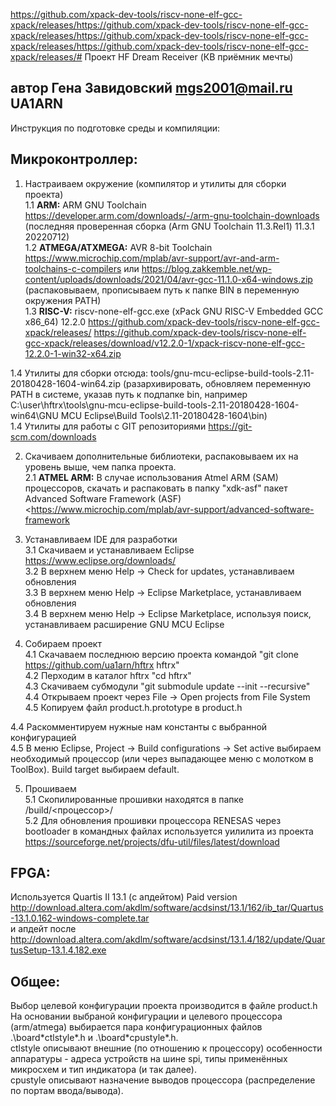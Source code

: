 https://github.com/xpack-dev-tools/riscv-none-elf-gcc-xpack/releases/https://github.com/xpack-dev-tools/riscv-none-elf-gcc-xpack/releases/https://github.com/xpack-dev-tools/riscv-none-elf-gcc-xpack/releases/https://github.com/xpack-dev-tools/riscv-none-elf-gcc-xpack/releases/# Проект HF Dream Receiver (КВ приёмник мечты)
## автор Гена Завидовский mgs2001@mail.ru UA1ARN

Инструкция по подготовке среды и компиляции:

## Микроконтроллер:

1. Настраиваем окружение (компилятор и утилиты для сборки проекта) <br>
1.1 **ARM:** ARM GNU Toolchain https://developer.arm.com/downloads/-/arm-gnu-toolchain-downloads (последняя проверенная сборка (Arm GNU Toolchain 11.3.Rel1) 11.3.1 20220712) <br>
1.2 **ATMEGA/ATXMEGA:** AVR 8-bit Toolchain https://www.microchip.com/mplab/avr-support/avr-and-arm-toolchains-c-compilers или https://blog.zakkemble.net/wp-content/uploads/downloads/2021/04/avr-gcc-11.1.0-x64-windows.zip (распаковываем, прописываем путь к папке BIN в переменную окружения PATH)<br>
1.3 **RISC-V:** riscv-none-elf-gcc.exe (xPack GNU RISC-V Embedded GCC x86_64) 12.2.0 https://github.com/xpack-dev-tools/riscv-none-elf-gcc-xpack/releases/
https://github.com/xpack-dev-tools/riscv-none-elf-gcc-xpack/releases/download/v12.2.0-1/xpack-riscv-none-elf-gcc-12.2.0-1-win32-x64.zip

1.4 Утилиты для сборки отсюда: tools/gnu-mcu-eclipse-build-tools-2.11-20180428-1604-win64.zip (разархивировать, обновляем переменную PATH в системе, указав путь к подпапке bin, например C:\user\hftrx\tools\gnu-mcu-eclipse-build-tools-2.11-20180428-1604-win64\GNU MCU Eclipse\Build Tools\2.11-20180428-1604\bin) <br>
1.4 Утилиты для работы с GIT репозиториями https://git-scm.com/downloads <br>

2. Скачиваем дополнительные библиотеки, распаковываем их на уровень выше, чем папка проекта. <br>
2.1 **ATMEL ARM:** В случае использования Atmel ARM (SAM) процессоров, скачать и распаковать в папку "xdk-asf" пакет Advanced Software Framework (ASF) <https://www.microchip.com/mplab/avr-support/advanced-software-framework <br>

3. Устанавливаем IDE для разработки <br>
3.1 Скачиваем и устанавливаем Eclipse https://www.eclipse.org/downloads/ <br>
3.2 В верхнем меню Help -> Check for updates, устанавливаем обновления <br>
3.3 В верхнем меню Help -> Eclipse Marketplace, устанавливаем обновления <br>
3.4 В верхнем меню Help -> Eclipse Marketplace, используя поиск, устанавливаем расширение GNU MCU Eclipse

4. Собираем проект <br>
4.1 Скачаваем последнюю версию проекта командой "git clone https://github.com/ua1arn/hftrx hftrx" <br>
4.2 Перходим в каталог hftrx "cd hftrx"<br>
4.3 Скачиваем субмодули "git submodule update --init --recursive" <br>
4.4 Открываем проект через File -> Open projects from File System
4.5 Копируем файл product.h.prototype в product.h <br>

4.4 Раскомментируем нужные нам константы с выбранной конфигурацией <br>
4.5 В меню Eclipse, Project -> Build configurations -> Set active выбираем необходимый процессор (или через выпадающее меню с молотком в ToolBox). Build target выбираем default.

5. Прошиваем <br>
5.1 Скопилированные прошивки находятся в папке /build/<процессор>/ <br>
5.2 Для обновления прошивки процессора RENESAS через bootloader в командных файлах используется уилилита из проекта https://sourceforge.net/projects/dfu-util/files/latest/download


## FPGA:

Используется Quartis II 13.1 (с апдейтом) Paid version http://download.altera.com/akdlm/software/acdsinst/13.1/162/ib_tar/Quartus-13.1.0.162-windows-complete.tar <br>
и  апдейт после http://download.altera.com/akdlm/software/acdsinst/13.1.4/182/update/QuartusSetup-13.1.4.182.exe

## Общее:

Выбор целевой конфигурации проекта производится в файле product.h <br>
На основании выбраной конфигурации и целевого процессора (arm/atmega) выбирается пара конфигурационных файлов <br>
.\board\*ctlstyle*.h и .\board\*cpustyle*.h. <br>
ctlstyle описывают внешние (по отношению к процессору) особенности аппаратуры - адреса устройств на шине spi, типы применённых микросхем и тип индикатора (и так далее).  <br>
cpustyle описывают назначение выводов процессора (распределение по портам ввода/вывода).

